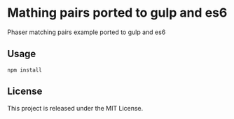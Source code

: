 # Mathing pairs ported to gulp and es6

Phaser matching pairs example ported to gulp and es6
## Usage

`npm install`

## License

This project is released under the MIT License.
